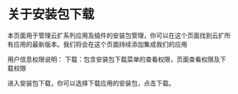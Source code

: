 # 关于安装包下载
本页面用于管理云扩系列应用及插件的安装包管理，你可以在这个页面找到云扩所有应用的最新版本。我们将会在这个页面持续添加集成我们的应用

用户信息权限说明：
下载：包含安装包下载菜单的查看权限，页面查看权限及下载权限

进入安装包下载，你可以选择下载应用的安装包，点击下载。
